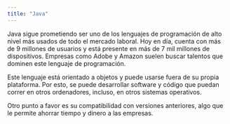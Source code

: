 ```yaml
---
title: "Java"
---
```



Java sigue prometiendo ser uno de los lenguajes de programación de alto nivel más usados de todo el mercado laboral.  Hoy en día, cuenta con más de 9 millones de usuarios y está presente en más de 7 mil millones de dispositivos. Empresas como Adobe y Amazon suelen buscar talentos que dominen este lenguaje de programación. 

Este lenguaje está orientado a objetos y puede usarse fuera de su propia plataforma. Por esto, se puede desarrollar software y código que puedan correr en otros ordenadores, incluso, en otros sistemas operativos.

Otro punto a favor es su compatibilidad con versiones anteriores, algo que le permite ahorrar tiempo y dinero a las empresas. 
